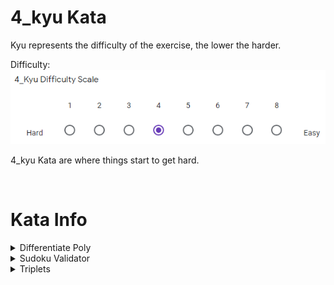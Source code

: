 # 4_kyu Kata

Kyu represents the difficulty of the exercise, the lower the harder.

Difficulty: ![4_kyu_difficulty_diagram](4_kyu.PNG?raw=true)

4_kyu Kata are where things start to get hard.

<BR>

# Kata Info
<details>
<summary>Differentiate Poly</summary>
<h2>Differentiate Poly</h2>
<p>
Link: https://www.codewars.com/kata/566584e3309db1b17d000027

Problem Statement:

Create a function that differentiates a polynomial for a given value of x.
<BR>Your function will receive 2 arguments: a polynomial as a string, and a point to evaluate the equation as an integer.

### Assumptions:
* There will be a coefficient near each x, unless the coefficient equals 1 or -1.
* There will be an exponent near each x, unless the exponent equals 0 or 1.
* All exponents will be greater or equal to zero
</p>
</details>

<details>
<summary>Sudoku Validator</summary>
<h2>Sudoku Validator:<h2>

<p>
Link: https://www.codewars.com/kata/529bf0e9bdf7657179000008

Problem Statement:
### Sudoku Background
Sudoku is a game played on a 9x9 grid. The goal of the game is to fill all cells of the grid with digits from 1 to 9, so that each column, each row, and each of the nine 3x3 sub-grids (also known as blocks) contain all of the digits from 1 to 9.
(More info at: http://en.wikipedia.org/wiki/Sudoku)

### Sudoku Solution Validator
Write a function `validSolution/ValidateSolution/valid_solution()` that accepts a 2D array representing a Sudoku board, and returns true if it is a valid solution, or false otherwise. The cells of the sudoku board may also contain 0's, which will represent empty cells. Boards containing one or more zeroes are considered to be invalid solutions.

The board is always 9 cells by 9 cells, and every cell only contains integers from 0 to 9.
</p>
</details>

<details>
<summary>Triplets</summary>
<h2>Triplets</h2>
<p>
Link: https://www.codewars.com/kata/53f40dff5f9d31b813000774

Problem Statement:

There is a secret string which is unknown to you. Given a collection of random triplets from the string, recover the original string.

A triplet here is defined as a sequence of three letters such that each letter occurs somewhere before the next in the given string. "whi" is a triplet for the string "whatisup".

As a simplification, you may assume that no letter occurs more than once in the secret string.

You can assume nothing about the triplets given to you other than that they are valid triplets and that they contain sufficient information to deduce the original string. In particular, this means that the secret string will never contain letters that do not occur in one of the triplets given to you.
</p>
</details>